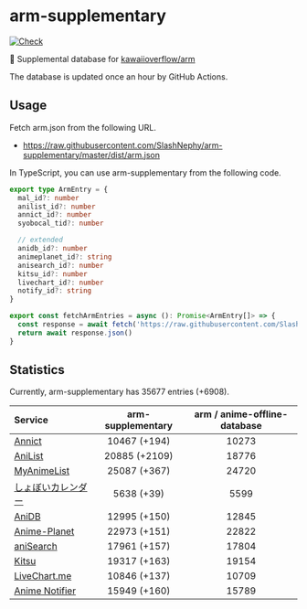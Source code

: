 # arm-supplementary

[![Check](https://github.com/SlashNephy/arm-supplementary/actions/workflows/check-node.yml/badge.svg)](https://github.com/SlashNephy/arm-supplementary/actions/workflows/check-node.yml)

💊 Supplemental database for [kawaiioverflow/arm](https://github.com/kawaiioverflow/arm)

The database is updated once an hour by GitHub Actions.

## Usage

Fetch arm.json from the following URL.

- https://raw.githubusercontent.com/SlashNephy/arm-supplementary/master/dist/arm.json

In TypeScript, you can use arm-supplementary from the following code.

```TypeScript
export type ArmEntry = {
  mal_id?: number
  anilist_id?: number
  annict_id?: number
  syobocal_tid?: number

  // extended
  anidb_id?: number
  animeplanet_id?: string
  anisearch_id?: number
  kitsu_id?: number
  livechart_id?: number
  notify_id?: string
}

export const fetchArmEntries = async (): Promise<ArmEntry[]> => {
  const response = await fetch('https://raw.githubusercontent.com/SlashNephy/arm-supplementary/master/dist/arm.json')
  return await response.json()
}
```

## Statistics

Currently, arm-supplementary has 35677 entries (+6908).

| Service                                     | arm-supplementary | arm / anime-offline-database |
| :------------------------------------------ | :---------------: | :--------------------------: |
| [Annict](https://annict.com)                |   10467 (+194)    |            10273             |
| [AniList](https://anilist.co)               |   20885 (+2109)   |            18776             |
| [MyAnimeList](https://myanimelist.net)      |   25087 (+367)    |            24720             |
| [しょぼいカレンダー](https://cal.syoboi.jp) |    5638 (+39)     |             5599             |
| [AniDB](https://anidb.net)                  |   12995 (+150)    |            12845             |
| [Anime-Planet](https://anime-planet.com)    |   22973 (+151)    |            22822             |
| [aniSearch](https://anisearch.com)          |   17961 (+157)    |            17804             |
| [Kitsu](https://kitsu.io)                   |   19317 (+163)    |            19154             |
| [LiveChart.me](https://livechart.me)        |   10846 (+137)    |            10709             |
| [Anime Notifier](https://notify.moe)        |   15949 (+160)    |            15789             |
